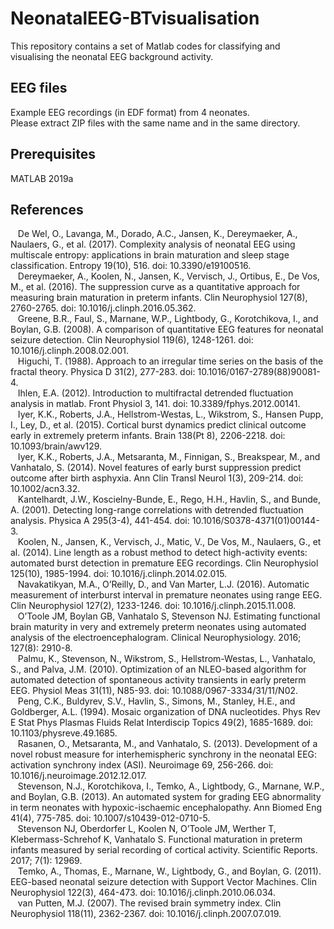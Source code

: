 # NeonatalEEG-BTvisualisation
This repository contains a set of Matlab codes for classifying and visualising the neonatal EEG background activity.

## EEG files
Example EEG recordings (in EDF format) from 4 neonates.  
Please extract ZIP files with the same name and in the same directory.

## Prerequisites
MATLAB 2019a

## References
  &nbsp;&nbsp;&nbsp;De Wel, O., Lavanga, M., Dorado, A.C., Jansen, K., Dereymaeker, A., Naulaers, G., et al. (2017). Complexity analysis of neonatal EEG using multiscale entropy: applications in brain maturation and sleep stage classification. Entropy 19(10), 516. doi: 10.3390/e19100516.  
  &nbsp;&nbsp;&nbsp;Dereymaeker, A., Koolen, N., Jansen, K., Vervisch, J., Ortibus, E., De Vos, M., et al. (2016). The suppression curve as a quantitative approach for measuring brain maturation in preterm infants. Clin Neurophysiol 127(8), 2760-2765. doi: 10.1016/j.clinph.2016.05.362.  
  &nbsp;&nbsp;&nbsp;Greene, B.R., Faul, S., Marnane, W.P., Lightbody, G., Korotchikova, I., and Boylan, G.B. (2008). A comparison of quantitative EEG features for neonatal seizure detection. Clin Neurophysiol 119(6), 1248-1261. doi: 10.1016/j.clinph.2008.02.001.  
  &nbsp;&nbsp;&nbsp;Higuchi, T. (1988). Approach to an irregular time series on the basis of the fractal theory. Physica D 31(2), 277-283. doi: 10.1016/0167-2789(88)90081-4.  
  &nbsp;&nbsp;&nbsp;Ihlen, E.A. (2012). Introduction to multifractal detrended fluctuation analysis in matlab. Front Physiol 3, 141. doi: 10.3389/fphys.2012.00141.  
  &nbsp;&nbsp;&nbsp;Iyer, K.K., Roberts, J.A., Hellstrom-Westas, L., Wikstrom, S., Hansen Pupp, I., Ley, D., et al. (2015). Cortical burst dynamics predict clinical outcome early in extremely preterm infants. Brain 138(Pt 8), 2206-2218. doi: 10.1093/brain/awv129.  
  &nbsp;&nbsp;&nbsp;Iyer, K.K., Roberts, J.A., Metsaranta, M., Finnigan, S., Breakspear, M., and Vanhatalo, S. (2014). Novel features of early burst suppression predict outcome after birth asphyxia. Ann Clin Transl Neurol 1(3), 209-214. doi: 10.1002/acn3.32.  
  &nbsp;&nbsp;&nbsp;Kantelhardt, J.W., Koscielny-Bunde, E., Rego, H.H., Havlin, S., and Bunde, A. (2001). Detecting long-range correlations with detrended fluctuation analysis. Physica A 295(3-4), 441-454. doi: 10.1016/S0378-4371(01)00144-3.  
  &nbsp;&nbsp;&nbsp;Koolen, N., Jansen, K., Vervisch, J., Matic, V., De Vos, M., Naulaers, G., et al. (2014). Line length as a robust method to detect high-activity events: automated burst detection in premature EEG recordings. Clin Neurophysiol 125(10), 1985-1994. doi: 10.1016/j.clinph.2014.02.015.  
  &nbsp;&nbsp;&nbsp;Navakatikyan, M.A., O’Reilly, D., and Van Marter, L.J. (2016). Automatic measurement of interburst interval in premature neonates using range EEG. Clin Neurophysiol 127(2), 1233-1246. doi: 10.1016/j.clinph.2015.11.008.  
  &nbsp;&nbsp;&nbsp;O’Toole JM, Boylan GB, Vanhatalo S, Stevenson NJ. Estimating functional brain maturity in very and extremely preterm neonates using automated analysis of the electroencephalogram. Clinical Neurophysiology. 2016; 127(8): 2910-8.  
  &nbsp;&nbsp;&nbsp;Palmu, K., Stevenson, N., Wikstrom, S., Hellstrom-Westas, L., Vanhatalo, S., and Palva, J.M. (2010). Optimization of an NLEO-based algorithm for automated detection of spontaneous activity transients in early preterm EEG. Physiol Meas 31(11), N85-93. doi: 10.1088/0967-3334/31/11/N02.  
  &nbsp;&nbsp;&nbsp;Peng, C.K., Buldyrev, S.V., Havlin, S., Simons, M., Stanley, H.E., and Goldberger, A.L. (1994). Mosaic organization of DNA nucleotides. Phys Rev E Stat Phys Plasmas Fluids Relat Interdiscip Topics 49(2), 1685-1689. doi: 10.1103/physreve.49.1685.  
  &nbsp;&nbsp;&nbsp;Rasanen, O., Metsaranta, M., and Vanhatalo, S. (2013). Development of a novel robust measure for interhemispheric synchrony in the neonatal EEG: activation synchrony index (ASI). Neuroimage 69, 256-266. doi: 10.1016/j.neuroimage.2012.12.017.  
  &nbsp;&nbsp;&nbsp;Stevenson, N.J., Korotchikova, I., Temko, A., Lightbody, G., Marnane, W.P., and Boylan, G.B. (2013). An automated system for grading EEG abnormality in term neonates with hypoxic-ischaemic encephalopathy. Ann Biomed Eng 41(4), 775-785. doi: 10.1007/s10439-012-0710-5.  
  &nbsp;&nbsp;&nbsp;Stevenson NJ, Oberdorfer L, Koolen N, O’Toole JM, Werther T, Klebermass-Schrehof K, Vanhatalo S. Functional maturation in preterm infants measured by serial recording of cortical activity. Scientific Reports. 2017; 7(1): 12969.  
  &nbsp;&nbsp;&nbsp;Temko, A., Thomas, E., Marnane, W., Lightbody, G., and Boylan, G. (2011). EEG-based neonatal seizure detection with Support Vector Machines. Clin Neurophysiol 122(3), 464-473. doi: 10.1016/j.clinph.2010.06.034.  
  &nbsp;&nbsp;&nbsp;van Putten, M.J. (2007). The revised brain symmetry index. Clin Neurophysiol 118(11), 2362-2367. doi: 10.1016/j.clinph.2007.07.019. 



